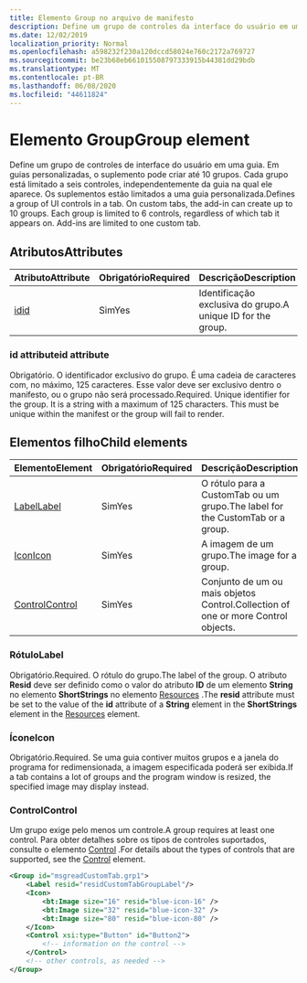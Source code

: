 ```yaml
---
title: Elemento Group no arquivo de manifesto
description: Define um grupo de controles da interface do usuário em uma guia.
ms.date: 12/02/2019
localization_priority: Normal
ms.openlocfilehash: a598232f230a120dccd58024e760c2172a769727
ms.sourcegitcommit: be23b68eb661015508797333915b44381dd29bdb
ms.translationtype: MT
ms.contentlocale: pt-BR
ms.lasthandoff: 06/08/2020
ms.locfileid: "44611824"
---
```

# <a name="group-element"></a><span data-ttu-id="051f7-103">Elemento Group</span><span class="sxs-lookup"><span data-stu-id="051f7-103">Group element</span></span>

<span data-ttu-id="051f7-p101">Define um grupo de controles de interface do usuário em uma guia.  Em guias personalizadas, o suplemento pode criar até 10 grupos. Cada grupo está limitado a seis controles, independentemente da guia na qual ele aparece. Os suplementos estão limitados a uma guia personalizada.</span><span class="sxs-lookup"><span data-stu-id="051f7-p101">Defines a group of UI controls in a tab.  On custom tabs, the add-in can create up to 10 groups. Each group is limited to 6 controls, regardless of which tab it appears on. Add-ins are limited to one custom tab.</span></span>

## <a name="attributes"></a><span data-ttu-id="051f7-107">Atributos</span><span class="sxs-lookup"><span data-stu-id="051f7-107">Attributes</span></span>

|  <span data-ttu-id="051f7-108">Atributo</span><span class="sxs-lookup"><span data-stu-id="051f7-108">Attribute</span></span>  |  <span data-ttu-id="051f7-109">Obrigatório</span><span class="sxs-lookup"><span data-stu-id="051f7-109">Required</span></span>  |  <span data-ttu-id="051f7-110">Descrição</span><span class="sxs-lookup"><span data-stu-id="051f7-110">Description</span></span>  |
|:-----|:-----|:-----|
|  [<span data-ttu-id="051f7-111">id</span><span class="sxs-lookup"><span data-stu-id="051f7-111">id</span></span>](#id-attribute)  |  <span data-ttu-id="051f7-112">Sim</span><span class="sxs-lookup"><span data-stu-id="051f7-112">Yes</span></span>  | <span data-ttu-id="051f7-113">Identificação exclusiva do grupo.</span><span class="sxs-lookup"><span data-stu-id="051f7-113">A unique ID for the group.</span></span>|

### <a name="id-attribute"></a><span data-ttu-id="051f7-114">id attribute</span><span class="sxs-lookup"><span data-stu-id="051f7-114">id attribute</span></span>

<span data-ttu-id="051f7-p102">Obrigatório. O identificador exclusivo do grupo. É uma cadeia de caracteres com, no máximo, 125 caracteres. Esse valor deve ser exclusivo dentro o manifesto, ou o grupo não será processado.</span><span class="sxs-lookup"><span data-stu-id="051f7-p102">Required. Unique identifier for the group. It is a string with a maximum of 125 characters. This must be unique within the manifest or the group will fail to render.</span></span>

## <a name="child-elements"></a><span data-ttu-id="051f7-119">Elementos filho</span><span class="sxs-lookup"><span data-stu-id="051f7-119">Child elements</span></span>
|  <span data-ttu-id="051f7-120">Elemento</span><span class="sxs-lookup"><span data-stu-id="051f7-120">Element</span></span> |  <span data-ttu-id="051f7-121">Obrigatório</span><span class="sxs-lookup"><span data-stu-id="051f7-121">Required</span></span>  |  <span data-ttu-id="051f7-122">Descrição</span><span class="sxs-lookup"><span data-stu-id="051f7-122">Description</span></span>  |
|:-----|:-----|:-----|
|  [<span data-ttu-id="051f7-123">Label</span><span class="sxs-lookup"><span data-stu-id="051f7-123">Label</span></span>](#label)      | <span data-ttu-id="051f7-124">Sim</span><span class="sxs-lookup"><span data-stu-id="051f7-124">Yes</span></span> |  <span data-ttu-id="051f7-125">O rótulo para a CustomTab ou um grupo.</span><span class="sxs-lookup"><span data-stu-id="051f7-125">The label for the CustomTab or a group.</span></span>  |
|  [<span data-ttu-id="051f7-126">Icon</span><span class="sxs-lookup"><span data-stu-id="051f7-126">Icon</span></span>](icon.md)      | <span data-ttu-id="051f7-127">Sim</span><span class="sxs-lookup"><span data-stu-id="051f7-127">Yes</span></span> |  <span data-ttu-id="051f7-128">A imagem de um grupo.</span><span class="sxs-lookup"><span data-stu-id="051f7-128">The image for a group.</span></span>  |
|  [<span data-ttu-id="051f7-129">Control</span><span class="sxs-lookup"><span data-stu-id="051f7-129">Control</span></span>](#control)    | <span data-ttu-id="051f7-130">Sim</span><span class="sxs-lookup"><span data-stu-id="051f7-130">Yes</span></span> |  <span data-ttu-id="051f7-131">Conjunto de um ou mais objetos Control.</span><span class="sxs-lookup"><span data-stu-id="051f7-131">Collection of one or more Control objects.</span></span>  |

### <a name="label"></a><span data-ttu-id="051f7-132">Rótulo</span><span class="sxs-lookup"><span data-stu-id="051f7-132">Label</span></span> 

<span data-ttu-id="051f7-133">Obrigatório.</span><span class="sxs-lookup"><span data-stu-id="051f7-133">Required.</span></span> <span data-ttu-id="051f7-134">O rótulo do grupo.</span><span class="sxs-lookup"><span data-stu-id="051f7-134">The label of the group.</span></span> <span data-ttu-id="051f7-135">O atributo **Resid** deve ser definido como o valor do atributo **ID** de um elemento **String** no elemento **ShortStrings** no elemento [Resources](resources.md) .</span><span class="sxs-lookup"><span data-stu-id="051f7-135">The **resid** attribute must be set to the value of the **id** attribute of a **String** element in the **ShortStrings** element in the [Resources](resources.md) element.</span></span>

### <a name="icon"></a><span data-ttu-id="051f7-136">Ícone</span><span class="sxs-lookup"><span data-stu-id="051f7-136">Icon</span></span>

<span data-ttu-id="051f7-137">Obrigatório.</span><span class="sxs-lookup"><span data-stu-id="051f7-137">Required.</span></span> <span data-ttu-id="051f7-138">Se uma guia contiver muitos grupos e a janela do programa for redimensionada, a imagem especificada poderá ser exibida.</span><span class="sxs-lookup"><span data-stu-id="051f7-138">If a tab contains a lot of groups and the program window is resized, the specified image may display instead.</span></span>

### <a name="control"></a><span data-ttu-id="051f7-139">Control</span><span class="sxs-lookup"><span data-stu-id="051f7-139">Control</span></span>
<span data-ttu-id="051f7-140">Um grupo exige pelo menos um controle.</span><span class="sxs-lookup"><span data-stu-id="051f7-140">A group requires at least one control.</span></span> <span data-ttu-id="051f7-141">Para obter detalhes sobre os tipos de controles suportados, consulte o elemento [Control](control.md) .</span><span class="sxs-lookup"><span data-stu-id="051f7-141">For details about the types of controls that are supported, see the [Control](control.md) element.</span></span>

```xml
<Group id="msgreadCustomTab.grp1">
    <Label resid="residCustomTabGroupLabel"/>
    <Icon>
        <bt:Image size="16" resid="blue-icon-16" />
        <bt:Image size="32" resid="blue-icon-32" />
        <bt:Image size="80" resid="blue-icon-80" />
    </Icon>
    <Control xsi:type="Button" id="Button2">
        <!-- information on the control -->
    </Control>
    <!-- other controls, as needed -->
</Group>
```
